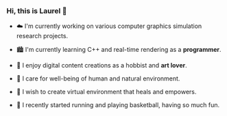 ### Hi, this is Laurel 👋

<!--
**laurelch/laurelch** is a ✨ _special_ ✨ repository because its `README.md` (this file) appears on your GitHub profile.

Here are some ideas to get you started:

- 🔭 I’m currently working on ...
- 🌱 I’m currently learning ...
- 👯 I’m looking to collaborate on ...
- 🤔 I’m looking for help with ...
- 💬 Ask me about ...
- 📫 How to reach me: ...
- 😄 Pronouns: ...
- ⚡ Fun fact: ...
-->

- ☁️ I'm currently working on various computer graphics simulation research projects.

- 🏙️ I'm currently learning C++ and real-time rendering as a **programmer**.

- 🎨 I enjoy digital content creations as a hobbist and **art lover**. 

- 🌲 I care for well-being of human and natural environment.

- 🍉 I wish to create virtual environment that heals and empowers.

- 🏀 I recently started running and playing basketball, having so much fun.
